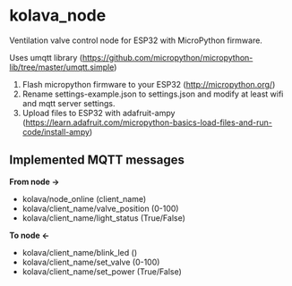 # kolava_node

Ventilation valve control node for ESP32 with MicroPython firmware.

Uses umqtt library (https://github.com/micropython/micropython-lib/tree/master/umqtt.simple)

1. Flash micropython firmware to your ESP32 (http://micropython.org/)
2. Rename settings-example.json to settings.json and modify at least wifi and mqtt server settings.
3. Upload files to ESP32 with adafruit-ampy (https://learn.adafruit.com/micropython-basics-load-files-and-run-code/install-ampy)


## Implemented MQTT messages

**From node ->**
- kolava/node_online (client_name)
- kolava/client_name/valve_position (0-100)
- kolava/client_name/light_status (True/False)

**To node <-**
- kolava/client_name/blink_led ()
- kolava/client_name/set_valve (0-100)
- kolava/client_name/set_power (True/False)